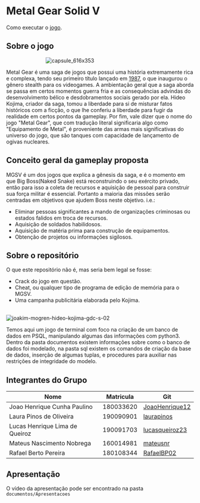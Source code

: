 # Metal Gear Solid V
Como executar o [jogo](https://youtu.be/GejEw-iXLqk).
## Sobre o jogo
&nbsp;&nbsp;&nbsp;&nbsp;&nbsp;&nbsp;&nbsp;&nbsp;&nbsp;&nbsp;&nbsp;&nbsp;&nbsp;&nbsp;&nbsp;&nbsp;&nbsp;
&nbsp;&nbsp;&nbsp;&nbsp;&nbsp;&nbsp;&nbsp;&nbsp;
![capsule_616x353](https://user-images.githubusercontent.com/42558165/181102949-535712bf-a4df-4507-8e7f-d53ac7d8e5ba.jpg)


Metal Gear é uma saga de jogos que possui uma história extremamente rica e complexa, tendo seu primeiro título lançado em 
[1987](https://pt.wikipedia.org/wiki/Metal_Gear),
o que inaugurou o gênero stealth para os videogames. A ambientação geral que a saga aborda se passa em certos momentos guerra fria e as 
consequências advindas do desenvolvimento bélico e desdobramentos sociais gerado por ela. Hideo Kojima, criador da saga, tomou a liberdade para si
de misturar fatos históricos com a ficção, o que lhe conferiu a liberdade para fugir da realidade em certos pontos da gameplay. Por fim, vale dizer
que o nome do jogo "Metal Gear", que com tradução literal significaria algo como "Equipamento de Metal", é proveniente das armas mais significativas
do universo do jogo, que são tanques com capacidade de lançamento de ogivas nucleares.

## Conceito geral da gameplay proposta

MGSV é um dos jogos que explica a gênesis da saga, e é o momento em que Big Boss(Naked Snake) está reconstruindo o seu exército privado, então para isso
a coleta de recursos e aquisição de pessoal para construir sua força militar é essencial. Portanto a maioria das missões serão centradas em objetivos
que ajudem Boss neste objetivo. i.e.:
- Eliminar pessoas significantes a mando de organizações criminosas ou estados falidos em troca de recursos.
- Aquisição de soldados habilidosos.
- Aquisição de matéria prima para construção de equipamentos.
- Obtenção de projetos ou informações sigilosos.

## Sobre o repositório

O que este repositório não é, mas seria bem legal se fosse:
- Crack do jogo em questão.
- Cheat, ou qualquer tipo de programa de edição de memória para o MGSV.
- Uma campanha publicitária elaborada pelo Kojima.

&nbsp;&nbsp;&nbsp;&nbsp;&nbsp;&nbsp;&nbsp;&nbsp;&nbsp;&nbsp;&nbsp;&nbsp;&nbsp;&nbsp;&nbsp;&nbsp;&nbsp;
&nbsp;&nbsp;&nbsp;&nbsp;&nbsp;&nbsp;&nbsp;&nbsp;&nbsp;&nbsp;&nbsp;&nbsp;&nbsp;&nbsp;&nbsp;&nbsp;&nbsp;
&nbsp;&nbsp;&nbsp;&nbsp;&nbsp;&nbsp;&nbsp;&nbsp;&nbsp;&nbsp;&nbsp;&nbsp;&nbsp;&nbsp;&nbsp;&nbsp;&nbsp;
&nbsp;&nbsp;&nbsp;&nbsp;&nbsp;&nbsp;&nbsp;&nbsp;&nbsp;&nbsp;&nbsp;&nbsp;&nbsp;&nbsp;&nbsp;&nbsp;&nbsp;
![joakim-mogren-hideo-kojima-gdc-s-02](https://user-images.githubusercontent.com/42558165/181110018-d094fcdf-d8af-4d77-958c-d35e1c8cd572.jpg)


Temos aqui um jogo de terminal com foco na criação de um banco de dados em PSQL, manipulando algumas das 
informações com python3. Dentro da pasta documentos existem informações sobre como o banco de dados foi modelado, na pasta sql existem os comandos
de criação da base de dados, inserção de algumas tuplas, e procedures para auxiliar nas restrições de integridade do modelo.

## Integrantes do Grupo
Nome | Matricula | Git
---- | --------- | ---
Joao Henrique Cunha Paulino | 180033620 | [JoaoHenrique12](https://github.com/joaohenrique12)
Laura Pinos de Oliveira | 190090901 | [laurapinos](https://github.com/laurapinos)
Lucas Henrique Lima de Queiroz | 190091703 | [lucasqueiroz23](https://github.com/lucasqueiroz23)
Mateus Nascimento Nobrega | 160014981 | [mateusnr](https://github.com/mateusnr)
Rafael Berto Pereira | 180108344 | [RafaelBP02](https://github.com/rafaelbp02)

## Apresentação

O vídeo da apresentação pode ser encontrado na pasta `documentos/Apresentacoes`
